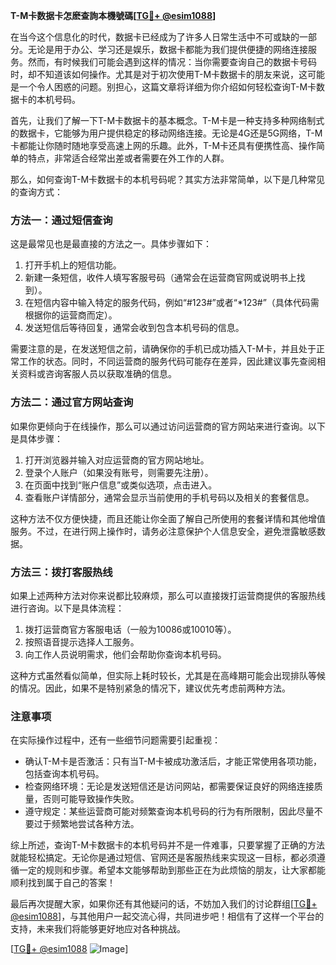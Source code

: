 **T-M卡数据卡怎麽查詢本機號碼[[TG💪+ @esim1088](https://t.me/s/esim1088)]**

在当今这个信息化的时代，数据卡已经成为了许多人日常生活中不可或缺的一部分。无论是用于办公、学习还是娱乐，数据卡都能为我们提供便捷的网络连接服务。然而，有时候我们可能会遇到这样的情况：当你需要查询自己的数据卡号码时，却不知道该如何操作。尤其是对于初次使用T-M卡数据卡的朋友来说，这可能是一个令人困惑的问题。别担心，这篇文章将详细为你介绍如何轻松查询T-M卡数据卡的本机号码。

首先，让我们了解一下T-M卡数据卡的基本概念。T-M卡是一种支持多种网络制式的数据卡，它能够为用户提供稳定的移动网络连接。无论是4G还是5G网络，T-M卡都能让你随时随地享受高速上网的乐趣。此外，T-M卡还具有便携性高、操作简单的特点，非常适合经常出差或者需要在外工作的人群。

那么，如何查询T-M卡数据卡的本机号码呢？其实方法非常简单，以下是几种常见的查询方式：

### 方法一：通过短信查询

这是最常见也是最直接的方法之一。具体步骤如下：

1. 打开手机上的短信功能。
2. 新建一条短信，收件人填写客服号码（通常会在运营商官网或说明书上找到）。
3. 在短信内容中输入特定的服务代码，例如“#123#”或者“*123#”（具体代码需根据你的运营商而定）。
4. 发送短信后等待回复，通常会收到包含本机号码的信息。

需要注意的是，在发送短信之前，请确保你的手机已成功插入T-M卡，并且处于正常工作的状态。同时，不同运营商的服务代码可能存在差异，因此建议事先查阅相关资料或咨询客服人员以获取准确的信息。

### 方法二：通过官方网站查询

如果你更倾向于在线操作，那么可以通过访问运营商的官方网站来进行查询。以下是具体步骤：

1. 打开浏览器并输入对应运营商的官方网站地址。
2. 登录个人账户（如果没有账号，则需要先注册）。
3. 在页面中找到“账户信息”或类似选项，点击进入。
4. 查看账户详情部分，通常会显示当前使用的手机号码以及相关的套餐信息。

这种方法不仅方便快捷，而且还能让你全面了解自己所使用的套餐详情和其他增值服务。不过，在进行网上操作时，请务必注意保护个人信息安全，避免泄露敏感数据。

### 方法三：拨打客服热线

如果上述两种方法对你来说都比较麻烦，那么可以直接拨打运营商提供的客服热线进行咨询。以下是具体流程：

1. 拨打运营商官方客服电话（一般为10086或10010等）。
2. 按照语音提示选择人工服务。
3. 向工作人员说明需求，他们会帮助你查询本机号码。

这种方式虽然看似简单，但实际上耗时较长，尤其是在高峰期可能会出现排队等候的情况。因此，如果不是特别紧急的情况下，建议优先考虑前两种方法。

### 注意事项

在实际操作过程中，还有一些细节问题需要引起重视：

- 确认T-M卡是否激活：只有当T-M卡被成功激活后，才能正常使用各项功能，包括查询本机号码。
- 检查网络环境：无论是发送短信还是访问网站，都需要保证良好的网络连接质量，否则可能导致操作失败。
- 遵守规定：某些运营商可能对频繁查询本机号码的行为有所限制，因此尽量不要过于频繁地尝试各种方法。

综上所述，查询T-M卡数据卡的本机号码并不是一件难事，只要掌握了正确的方法就能轻松搞定。无论你是通过短信、官网还是客服热线来实现这一目标，都必须遵循一定的规则和步骤。希望本文能够帮助到那些正在为此烦恼的朋友，让大家都能顺利找到属于自己的答案！

最后再次提醒大家，如果你还有其他疑问的话，不妨加入我们的讨论群组[[TG💪+ @esim1088](https://t.me/s/esim1088)]，与其他用户一起交流心得，共同进步吧！相信有了这样一个平台的支持，未来我们将能够更好地应对各种挑战。

[[TG💪+ @esim1088](https://t.me/s/esim1088) ![Image](https://i.postimg.cc/4NQfJmqS/Snipaste-2025-05-13-00-14-12.png)]